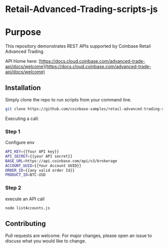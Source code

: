 # Retail-Advanced-Trading-scripts-js

# Purpose

This repository demonstrates REST APIs supported by Coinbase Retail Advanced Trading.

API Home here: [https://docs.cloud.coinbase.com/advanced-trade-api/docs/welcome](https://docs.cloud.coinbase.com/advanced-trade-api/docs/welcome)

## Installation

Simply clone the repo to run scripts from your command line. 

```bash
git clone https://github.com/coinbase-samples/retail-advanced-trading-scripts-js.git
```

Executing a call:

### Step 1
Configure env

```bash
API_KEY={{Your API key}}
API_SECRET={{your API secret}} 
BASE_URL=https://api.coinbase.com/api/v3/brokerage
ACCOUNT_UUID={{Your Account UUID}}
ORDER_ID={{any valid order Id}}
PRODUCT_ID=BTC-USD
```

### Step 2

execute an API call

```bash
node listAccounts.js
```

## Contributing
Pull requests are welcome. For major changes, please open an issue to discuss what you would like to change.
